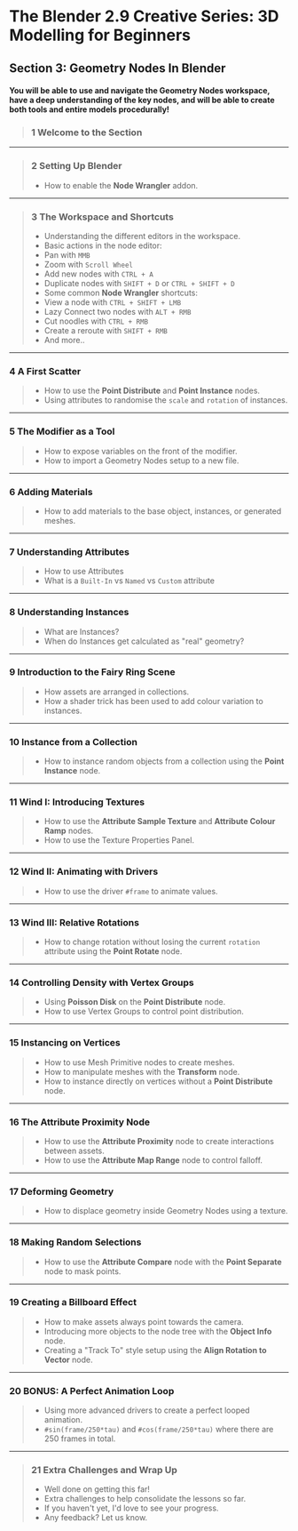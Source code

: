 # The Blender 2.9 Creative Series: 3D Modelling for Beginners

## Section 3: Geometry Nodes In Blender

#### You will be able to use and navigate the Geometry Nodes workspace, have a deep understanding of the key nodes, and will be able to create both tools and entire models procedurally!

>### 1 Welcome to the Section
---
>### 2 Setting Up Blender
>+ How to enable the **Node Wrangler** addon.
---
>### 3 The Workspace and Shortcuts
>+ Understanding the different editors in the workspace.
>+ Basic actions in the node editor:
>+ Pan with `MMB`
>+ Zoom with `Scroll Wheel`
>+ Add new nodes with `CTRL + A`
>+ Duplicate nodes with `SHIFT + D` or `CTRL + SHIFT + D`
>+ Some common **Node Wrangler** shortcuts:
>+ View a node with `CTRL + SHIFT + LMB`
>+ Lazy Connect two nodes with `ALT + RMB`
>+ Cut noodles with `CTRL + RMB`
>+ Create a reroute with `SHIFT + RMB` 
>+ And more..
---
### 4 A First Scatter
>+ How to use the **Point Distribute** and **Point Instance** nodes.
>+ Using attributes to randomise the `scale` and `rotation` of instances.
---
### 5 The Modifier as a Tool
>+ How to expose variables on the front of the modifier.
>+ How to import a Geometry Nodes setup to a new file.
---
### 6 Adding Materials
>+ How to add materials to the base object, instances, or generated meshes.
---
### 7 Understanding Attributes
>+ How to use Attributes
>+ What is a `Built-In` vs `Named` vs `Custom` attribute
---
### 8 Understanding Instances
>+ What are Instances?
>+ When do Instances get calculated as "real" geometry?
---
### 9 Introduction to the Fairy Ring Scene
>+ How assets are arranged in collections.
>+ How a shader trick has been used to add colour variation to instances.
---
### 10 Instance from a Collection
>+ How to instance random objects from a collection using the **Point Instance** node.
---
### 11 Wind I: Introducing Textures
>+ How to use the **Attribute Sample Texture** and **Attribute Colour Ramp** nodes.
>+ How to use the Texture Properties Panel.
---
### 12 Wind II: Animating with Drivers
>+ How to use the driver `#frame` to animate values.
---
### 13 Wind III: Relative Rotations
>+ How to change rotation without losing the current `rotation` attribute using the **Point Rotate** node.
---
### 14 Controlling Density with Vertex Groups
>+ Using **Poisson Disk** on the **Point Distribute** node.
>+ How to use Vertex Groups to control point distribution.
---
### 15 Instancing on Vertices
>+ How to use Mesh Primitive nodes to create meshes.
>+ How to manipulate meshes with the **Transform** node.
>+ How to instance directly on vertices without a **Point Distribute** node.
---
### 16 The Attribute Proximity Node
>+ How to use the **Attribute Proximity** node to create interactions between assets.
>+ How to use the **Attribute Map Range** node to control falloff.
---
### 17 Deforming Geometry
>+ How to displace geometry inside Geometry Nodes using a texture.
---
### 18 Making Random Selections
>+ How to use the **Attribute Compare** node with the **Point Separate** node to mask points.
---
### 19 Creating a Billboard Effect
>+ How to make assets always point towards the camera.
>+ Introducing more objects to the node tree with the **Object Info** node.
>+ Creating a "Track To" style setup using the **Align Rotation to Vector** node.
---
### 20 BONUS: A Perfect Animation Loop
>+ Using more advanced drivers to create a perfect looped animation.
>+ `#sin(frame/250*tau)` and `#cos(frame/250*tau)` where there are 250 frames in total.
---
>### 21 Extra Challenges and Wrap Up
>+ Well done on getting this far!
>+ Extra challenges to help consolidate the lessons so far.
>+ If you haven't yet, I'd love to see your progress.
>+ Any feedback? Let us know.